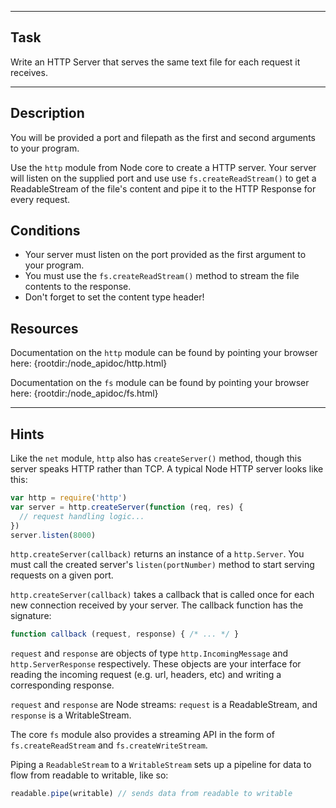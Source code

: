 ----------------------------------------------------------------------

## Task

Write an HTTP Server that serves the same text file for each request it receives.

----------------------------------------------------------------------

## Description

You will be provided a port and filepath as the first and second arguments to your program.

Use the `http` module from Node core to create a HTTP server. Your server will listen on the supplied port and use use `fs.createReadStream()` to get a ReadableStream of the file's content and pipe it to the HTTP Response for every request.

## Conditions

* Your server must listen on the port provided as the first argument to your program.
* You must use the `fs.createReadStream()` method to stream the file contents to the response.
* Don't forget to set the content type header!

## Resources

Documentation on the `http` module can be found by pointing your browser here:
  {rootdir:/node_apidoc/http.html}

Documentation on the `fs` module can be found by pointing your browser here:
  {rootdir:/node_apidoc/fs.html}

----------------------------------------------------------------------

## Hints

Like the `net` module, `http` also has `createServer()` method, though this server speaks HTTP rather than TCP. A typical Node HTTP server looks like this:

```js
var http = require('http')
var server = http.createServer(function (req, res) {
  // request handling logic...
})
server.listen(8000)
```

`http.createServer(callback)` returns an instance of a `http.Server`. You must call the created server's `listen(portNumber)` method to start serving requests on a given port.

`http.createServer(callback)` takes a callback that is called once for each new connection received by your server. The callback function has the signature:

```js
function callback (request, response) { /* ... */ }
```

`request` and `response` are objects of type `http.IncomingMessage` and `http.ServerResponse` respectively. These objects are your interface for reading the incoming request (e.g. url, headers, etc) and writing a corresponding response.

`request` and `response` are Node streams: `request` is a ReadableStream, and `response` is a WritableStream.

The core `fs` module also provides a streaming API in the form of `fs.createReadStream` and `fs.createWriteStream`.

Piping a `ReadableStream` to a `WritableStream` sets up a pipeline for data to flow from readable to writable, like so:

```js
readable.pipe(writable) // sends data from readable to writable
```
